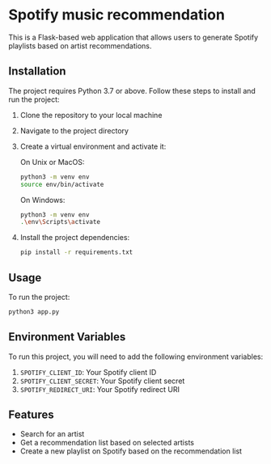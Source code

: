 # Spotify music recommendation

This is a Flask-based web application that allows users to generate Spotify playlists based on artist recommendations.

## Installation

The project requires Python 3.7 or above. Follow these steps to install and run the project:

1. Clone the repository to your local machine
2. Navigate to the project directory
3. Create a virtual environment and activate it:

   On Unix or MacOS:

   ```bash
   python3 -m venv env
   source env/bin/activate
   ```

   On Windows:

   ```bash
   python3 -m venv env
   .\env\Scripts\activate
   ```

4. Install the project dependencies:

   ```bash
   pip install -r requirements.txt
   ```

## Usage

To run the project:

```bash
python3 app.py
```

## Environment Variables

To run this project, you will need to add the following environment variables:

1.  `SPOTIFY_CLIENT_ID`: Your Spotify client ID
2.  `SPOTIFY_CLIENT_SECRET`: Your Spotify client secret
3.  `SPOTIFY_REDIRECT_URI`: Your Spotify redirect URI

## Features

- Search for an artist
- Get a recommendation list based on selected artists
- Create a new playlist on Spotify based on the recommendation list
